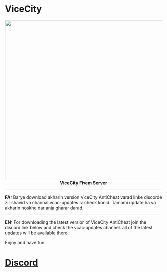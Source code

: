 # ViceCity
<p align="center"><img src="http://uupload.ir/files/clfm_vicecitygif.png" width="512" align="center"><br>
<strong>ViceCity Fivem Server</strong></p>

* * * 
<strong>FA:</strong>
Barye download akharin version ViceCity AntiCheat varad linke discorde zir shavid va channal vcac-updates ra check konid.
Tamami update ha va akharin noskhe dar anja gharar darad. 
* * * 
<strong>EN:</strong>
For downloading the latest version of ViceCity AntiCheat join the discord link below and check the vcac-updates channel. 
all of the latest updates will be available there. 

Enjoy and have fun.

# [Discord](https://discord.gg/cpgQqV2)
  

